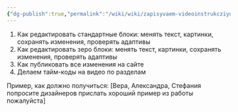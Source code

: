 ```yaml
---
{"dg-publish":true,"permalink":"/wiki/wiki/zapisyvaem-videoinstrukcziyu-dlya-zakazchika/"}
---
```


1) Как редактировать стандартные блоки: менять текст, картинки, сохранять изменения, проверять адаптивы  
2) Как редактировать зеро блоки: менять текст, картинки, сохранять изменения, проверять адаптивы  
3) Как публиковать все изменения на сайте  
4) Делаем тайм-коды на видео по разделам

Пример, как должно получиться:
[Вера, Александра, Стефания попросите дизайнеров прислать хороший пример из работы пожалуйста]